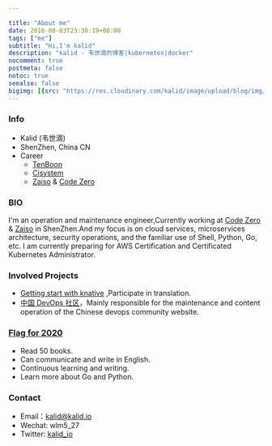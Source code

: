 ```yaml
---

title: "About me"
date: 2018-08-03T23:30:19+08:00
tags: ["me"]
subtitle: "Hi,I'm kalid"
description: "kalid - 韦世滴的博客|kubernetes|docker"
nocomment: true
postmeta: false
notoc: true
seealso: false
bigimg: [{src: "https://res.cloudinary.com/kalid/image/upload/blog/img/about.png", desc: "about me"}]
---
```



<!-- ![个人微信二维码](https://res.cloudinary.com/kalid/image/upload/c_scale,w_200/v1542471475/blog/img/weixin.jpg "我的微信二维码")
<center>My QR code</center> -->

### Info

- Kalid (韦世滴)
- ShenZhen, China CN
- Career
  - [TenBoon](http://www.tenboon.com/)
  - [Cisystem](https://www.cisystemsolutions.com)
  - [Zaiso](http://www.zaiso.net) & [Code Zero](http://www.code-zero.net) 


### BIO

I'm an operation and maintenance engineer,Currently working at [Code Zero](http://www.code-zero.net "Code Zero Limited") & [Zaiso](http://www.zaiso.net) in ShenZhen.And my focus is on cloud services, microservices architecture, security operations, and the familiar use of Shell, Python, Go, etc. I am currently preparing for AWS Certification and Certificated Kubernetes Administrator.


### Involved Projects

- [Getting start with knative](https://github.com/servicemesher/getting-started-with-knative) ,Participate in translation.
- [中国 DevOps 社区](https://devopschina.org)，Mainly responsible for the maintenance and content operation of the Chinese devops community website.

### [Flag for 2020](https://kalid.io/posts/my-plan-for-2020/)

- Read 50 books.
- Can communicate and write in English.
- Continuous learning and writing.
- Learn more about Go and Python.

### Contact

- Email：[kalid@kalid.io](mailto:kalid@kalid.io)
- Wechat: wlm5_27
- Twitter: [kalid_io](https://twitter.com/kalid_io)
